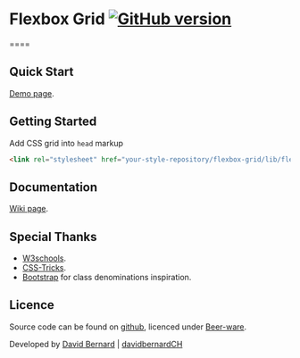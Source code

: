 # Flexbox Grid [![GitHub version](https://badge.fury.io/gh/davzb%2Fflexbox-grid.png)](http://badge.fury.io/gh/davzb%2Fflexbox-grid)
====
## Quick Start

[Demo page](http://davzb.github.io/flexbox-grid).

## Getting Started

Add CSS grid into `head` markup

```html
<link rel="stylesheet" href="your-style-repository/flexbox-grid/lib/flexbox-grid.css">
```

## Documentation

[Wiki page](https://github.com/davzb/flexbox-grid/wiki).

## Special Thanks

 * [W3schools](http://www.w3schools.com/cssref/css3_pr_flex.asp).
 * [CSS-Tricks](http://css-tricks.com/snippets/css/a-guide-to-flexbox/).
 * [Bootstrap](http://getbootstrap.com/) for class denominations inspiration.

## Licence

Source code can be found on [github](https://github.com/davzb/flexbox-grid), licenced under [Beer-ware](http://en.wikipedia.org/wiki/Beerware).

Developed by [David Bernard](http://www.david-bernard.ch) | [davidbernardCH](https://twitter.com/davidbernardCH)
